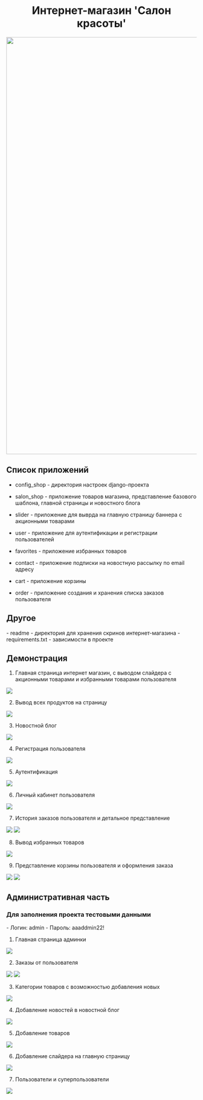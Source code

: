 <h1 align="center">Интернет-магазин 'Салон красоты'</h1>
<img src="https://github.com/PakKseniya/salon_shop_django/blob/main/salon_site1/readme/screen1.png" width="1100px">



<h2>Список приложений</h2>

- config_shop - директория настроек django-проекта

- salon_shop - приложение товаров магазина, представление базового шаблона, главной страницы и новостного блога 
- slider - приложение для выврда на главную страницу баннера с акционными товарами
- user - приложение для аутентификации и регистрации пользователей
- favorites - приложение избранных товаров
- contact - приложение подписки на новостную рассылку по email адресу
- cart - приложение корзины
- order - приложение создания и хранения списка заказов пользователя

<h2>Другое</h2>
- readme - директория для хранения скринов интернет-магазина
- requirements.txt - зависимости в проекте

<h2>Демонстрация</h2>

1. Главная страница интернет магазин, с выводом слайдера с акционными товарами и избранными товарами пользователя

<img src="https://github.com/PakKseniya/salon_shop_django/blob/main/salon_site1/readme/screen011.png">

2. Вывод всех продуктов на страницу

<img src="https://github.com/PakKseniya/salon_shop_django/blob/main/salon_site1/readme/screen1.png">

3. Новостной блог

<img src="https://github.com/PakKseniya/salon_shop_django/blob/main/salon_site1/readme/screen2.png">

4. Регистрация пользователя 

<img src="https://github.com/PakKseniya/salon_shop_django/blob/main/salon_site1/readme/screen4.png">

5. Аутентификация 

<img src="https://github.com/PakKseniya/salon_shop_django/blob/main/salon_site1/readme/screen5.png">

6. Личный кабинет пользователя 

<img src="https://github.com/PakKseniya/salon_shop_django/blob/main/salon_site1/readme/screen3.png">

7. История заказов пользователя и детальное представление

<img src="https://github.com/PakKseniya/salon_shop_django/blob/main/salon_site1/readme/screen8.png">
<img src="https://github.com/PakKseniya/salon_shop_django/blob/main/salon_site1/readme/screen9.png">

8. Вывод избранных товаров

<img src="https://github.com/PakKseniya/salon_shop_django/blob/main/salon_site1/readme/screen010.png">

9. Представление корзины пользователя и оформления заказа

<img src="https://github.com/PakKseniya/salon_shop_django/blob/main/salon_site1/readme/screen6.png">
<img src="https://github.com/PakKseniya/salon_shop_django/blob/main/salon_site1/readme/screen7.png">


<h2>Административная часть</h2>
<h3>Для заполнения проекта тестовыми данными</h3> 
- Логин: admin
- Пароль: aaaddmin22!

1. Главная страница админки

<img src="https://github.com/PakKseniya/salon_shop_django/blob/main/salon_site1/readme/screen012.png">

2. Заказы от пользователя

<img src="https://github.com/PakKseniya/salon_shop_django/blob/main/salon_site1/readme/screen013.png">
<img src="https://github.com/PakKseniya/salon_shop_django/blob/main/salon_site1/readme/screen014.png">

3. Категории товаров с возможностью добавления новых

<img src="https://github.com/PakKseniya/salon_shop_django/blob/main/salon_site1/readme/screen015.png">

4. Добавление новостей в новостной блог

<img src="https://github.com/PakKseniya/salon_shop_django/blob/main/salon_site1/readme/screen016.png">

5. Добавление товаров 

<img src="https://github.com/PakKseniya/salon_shop_django/blob/main/salon_site1/readme/screen017.png">

6. Добавление слайдера на главную страницу

<img src="https://github.com/PakKseniya/salon_shop_django/blob/main/salon_site1/readme/screen018.png">

7. Пользователи и суперпользователи

<img src="https://github.com/PakKseniya/salon_shop_django/blob/main/salon_site1/readme/screen019.png">